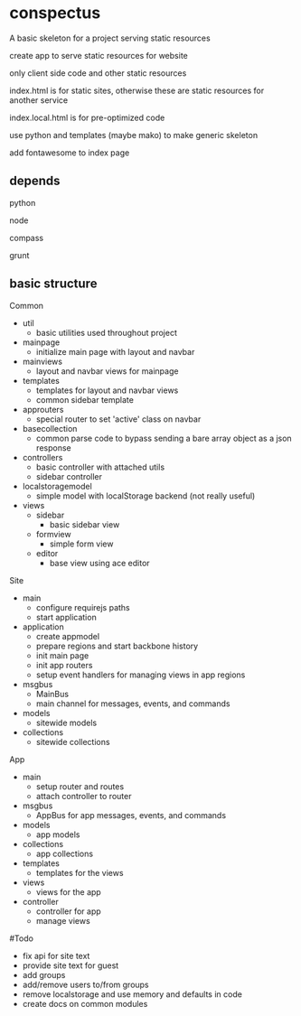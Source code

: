 conspectus
==========

A basic skeleton for a project serving static resources

create app to serve static resources for website

only client side code and other static resources

index.html is for static sites, otherwise these are static resources for another service

index.local.html is for pre-optimized code

use python and templates (maybe mako) to make generic skeleton

add fontawesome to index page



depends
-------

python

node

compass

grunt


basic structure
----------------

Common

- util
  - basic utilities used throughout project
- mainpage
  - initialize main page with layout and navbar
- mainviews
  - layout and navbar views for mainpage
- templates
  - templates for layout and navbar views
  - common sidebar template
- approuters
  - special router to set 'active' class on navbar
- basecollection
  - common parse code to bypass sending a bare 
    array object as a json response
- controllers
  - basic controller with attached utils
  - sidebar controller
- localstoragemodel
  - simple model with localStorage backend (not really useful)
- views
  - sidebar
    - basic sidebar view
  - formview
    - simple form view
  - editor
    - base view using ace editor

Site

- main
  - configure requirejs paths
  - start application
- application
  - create appmodel
  - prepare regions and start backbone history
  - init main page
  - init app routers
  - setup event handlers for managing views in app regions
- msgbus
  - MainBus
  - main channel for messages, events, and commands
- models
  - sitewide models
- collections
  - sitewide collections

App

- main
  - setup router and routes
  - attach controller to router
- msgbus
  - AppBus for app messages, events, and commands
- models
  - app models
- collections
  - app collections
- templates
  - templates for the views
- views
  - views for the app
- controller
  - controller for app
  - manage views

#Todo

- fix api for site text
- provide site text for guest
- add groups
- add/remove users to/from groups
- remove localstorage and use memory and defaults in code
- create docs on common modules
